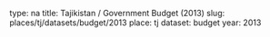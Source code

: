 type: na
title: Tajikistan / Government Budget (2013)
slug: places/tj/datasets/budget/2013
place: tj
dataset: budget
year: 2013
